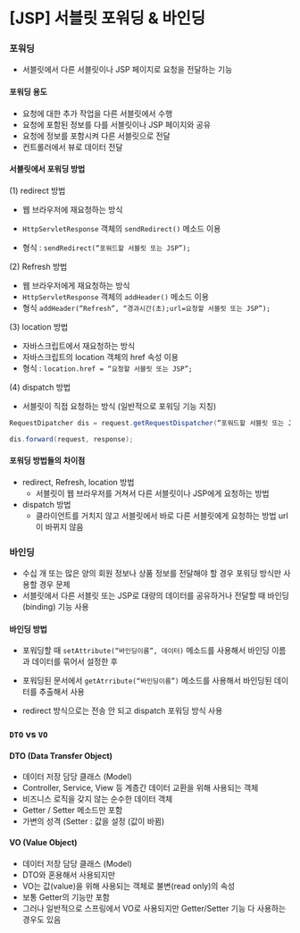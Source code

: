 

# [JSP] 서블릿 포워딩 & 바인딩



### 포워딩

- 서블릿에서 다른 서블릿이나 JSP 페이지로 요청을 전달하는 기능

#### 포워딩 용도

- 요청에 대한 추가 작업을 다른 서블릿에서 수행
- 요청에 포함된 정보를 다를 서블릿이나 JSP 페이지와 공유
- 요청에 정보를 포함시켜 다른 서블릿으로 전달
- 컨트롤러에서 뷰로 데이터 전달

#### 서블릿에서 포워딩 방법 

(1) redirect 방법

- 웹 브라우저에 재요청하는 방식
- ``HttpServletResponse`` 객체의 ``sendRedirect()`` 메소드 이용

- 형식 : ``sendRedirect(“포워드할 서블릿 또는 JSP”);``

(2) Refresh 방법

- 웹 브라우저에게 재요청하는 방식
- ``HttpServletResponse`` 객체의 ``addHeader()`` 메소드 이용
- 형식 ``addHeader(“Refresh”, “경과시간(초);url=요청할 서블릿 또는 JSP”);``

(3) location 방법

- 자바스크립트에서 재요청하는 방식
- 자바스크립트의 location 객체의 href 속성 이용
- 형식 : ``location.href = “요청할 서블릿 또는 JSP”;``

(4) dispatch 방법

- 서블릿이 직접 요청하는 방식 (일반적으로 포워딩 기능 지칭)

```java
RequestDipatcher dis = request.getRequestDispatcher(“포워드할 서블릿 또는 JSP);

dis.forward(request, response);
```



#### 포워딩 방법들의 차이점

- redirect, Refresh, location 방법
  - 서블릿이 웹 브라우저를 거쳐서 다른 서블릿이나 JSP에게 요청하는 방법
- dispatch 방법
  - 클라이언트를 거치지 않고 서블릿에서 바로 다른 서블릿에게 요청하는 방법
    url이 바뀌지 않음



### 바인딩

- 수십 개 또는 많은 양의 회원 정보나 상품 정보를 전달해야 할 경우 포워딩 방식만 사용할 경우 문제
- 서블릿에서 다른 서블릿 또는 JSP로 대량의 데이터를 공유하거나 전달할 때 바인딩(binding) 기능 사용

#### 바인딩 방법

- 포워딩할 때 ``setAttribute(“바인딩이름”, 데이터)`` 메소드를 사용해서 바인딩 이름과 데이터를 묶어서 설정한 후
- 포워딩된 문서에서 ``getAtrribute(“바인딩이름”)`` 메소드를 사용해서 바인딩된 데이터를 추출해서 사용

- redirect 방식으로는 전송 안 되고 dispatch 포워딩 방식 사용



### ``DTO`` vs ``VO``

#### DTO (Data Transfer Object)

- 데이터 저장 담당 클래스 (Model)
- Controller, Service, View 등 계층간 데이터 교환을 위해 사용되는 객체
- 비즈니스 로직을 갖지 않는 순수한 데이터 객체
-  Getter / Setter 메소드만 포함
- 가변의 성격 (Setter : 값을 설정 (값이 바뀜)

#### VO (Value Object)

- 데이터 저장 담당 클래스 (Model)
- DTO와 혼용해서 사용되지만
- VO는 값(value)을 위해 사용되는 객체로 불변(read only)의 속성
- 보통 Getter의 기능만 포함
- 그러나 일반적으로 스프링에서 VO로 사용되지만 Getter/Setter 기능 다 사용하는 경우도 있음

